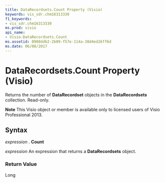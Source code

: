 ```yaml
---
title: DataRecordsets.Count Property (Visio)
keywords: vis_sdr.chm16313330
f1_keywords:
- vis_sdr.chm16313330
ms.prod: visio
api_name:
- Visio.DataRecordsets.Count
ms.assetid: 0908ddb2-2b09-f57e-114a-38d4ed26ff6d
ms.date: 06/08/2017
---
```



# DataRecordsets.Count Property (Visio)

Returns the number of  **DataRecordset** objects in the **DataRecordsets** collection. Read-only.


 **Note**  This Visio object or member is available only to licensed users of Visio Professional 2013.


## Syntax

 _expression_ . **Count**

 _expression_ An expression that returns a **DataRecordsets** object.


### Return Value

Long


